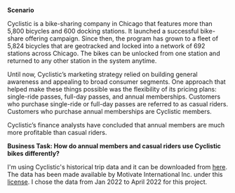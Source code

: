 **Scenario**

Cyclistic is a bike-sharing company in Chicago that features more than 5,800 bicycles and 600 docking stations. It launched a successful bike-share offering campaign. Since then, the program has grown to a fleet of 5,824 bicycles that are geotracked and locked into a network of 692 stations across Chicago. The bikes can be unlocked from one station and returned to any other station in the system anytime.

Until now, Cyclistic’s marketing strategy relied on building general awareness and appealing to broad consumer segments. One approach that helped make these things possible was the flexibility of its pricing plans: single-ride passes, full-day passes, and annual memberships. Customers who purchase single-ride or full-day passes are referred to as casual riders. Customers who purchase annual memberships are Cyclistic members.

Cyclistic’s finance analysts have concluded that annual members are much more profitable than casual riders.

**Business Task: How do annual members and casual riders use Cyclistic bikes differently?**

I'm using Cyclistic's historical trip data and it can be downloaded from [here](https://divvy-tripdata.s3.amazonaws.com/index.html). The data has been made available by Motivate International Inc. under this [license](https://divvybikes.com/data-license-agreement). I chose the data from Jan 2022 to April 2022 for this project.
